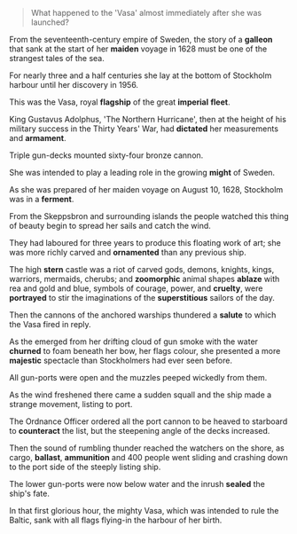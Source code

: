 > What happened to the 'Vasa' almost immediately after she was launched?

 

From the seventeenth-century empire of Sweden, the story of a **galleon** that sank at the start of her **maiden** voyage in 1628 must be one of the strangest tales of the sea. 

For nearly three and a half centuries she lay at the bottom of Stockholm harbour until her discovery in 1956. 

This was the Vasa, royal **flagship** of the great **imperial** **fleet**.

 

King Gustavus Adolphus, 'The Northern Hurricane', then at the height of his military success in the Thirty Years' War, had **dictated** her measurements and **armament**.

Triple gun-decks mounted sixty-four bronze cannon. 

She was intended to play a leading role in the growing **might** of Sweden.

 

As she was prepared of her maiden voyage on August 10, 1628, Stockholm was in a **ferment**. 

From the Skeppsbron and surrounding islands the people watched this thing of beauty begin to spread her sails and catch the wind. 

They had laboured for three years to produce this floating work of art; she was more richly carved and **ornamented** than any previous ship. 

The high **stern** castle was a riot of carved gods, demons, knights, kings, warriors, mermaids, cherubs; and **zoomorphic** animal shapes **ablaze** with rea and gold and blue, symbols of courage, power, and **cruelty**, were **portrayed** to stir the imaginations of the **superstitious** sailors of the day.



Then the cannons of the anchored warships thundered a **salute** to which the Vasa fired in reply. 

As the emerged from her drifting cloud of gun smoke with the water **churned** to foam beneath her bow, her flags colour, she presented a more **majestic** spectacle than Stockholmers had ever seen before. 

All gun-ports were open and the muzzles peeped wickedly from them.

 

As the wind freshened there came a sudden squall and the ship made a strange movement, listing to port. 

The Ordnance Officer ordered all the port cannon to be heaved to starboard to **counteract** the list, but the steepening angle of the decks increased. 

Then the sound of rumbling thunder reached the watchers on the shore, as cargo, **ballast**, **ammunition** and 400 people went sliding and crashing down to the port side of the steeply listing ship. 

The lower gun-ports were now below water and the inrush **sealed** the ship's fate. 

In that first glorious hour, the mighty Vasa, which was intended to rule the Baltic, sank with all flags flying-in the harbour of her birth.

